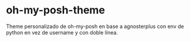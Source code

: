 # oh-my-posh-theme
Theme personalizado de oh-my-posh en base a agnosterplus con env de python en vez de username y con doble línea. 
